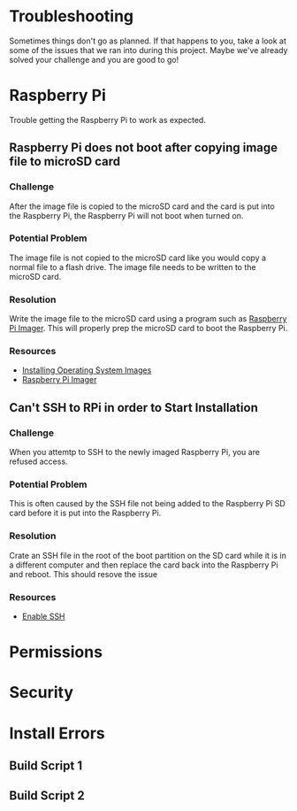 # Troubleshooting
Sometimes things don't go as planned. If that happens to you, take a look at some of the issues that we ran into during this project. Maybe we've already solved your challenge and you are good to go!

# Raspberry Pi
Trouble getting the Raspberry Pi to work as expected.
## Raspberry Pi does not boot after copying image file to microSD card
### **Challenge**
After the image file is copied to the microSD card and the card is put into the Raspberry Pi, the Raspberry Pi will not boot when turned on.
### **Potential Problem**
The image file is not copied to the microSD card like you would copy a normal file to a flash drive. The image file needs to be written to the microSD card.
### **Resolution**
Write the image file to the microSD card using a program such as [Raspberry Pi Imager](https://www.raspberrypi.org/downloads/). This will properly prep the microSD card to boot the Raspberry Pi.
### **Resources**
* [Installing Operating System Images](https://www.raspberrypi.org/documentation/installation/installing-images/README.md)
* [Raspberry Pi Imager](https://www.raspberrypi.org/downloads/)

## Can't SSH to RPi in order to Start Installation
### **Challenge**
When you attemtp to SSH to the newly imaged Raspberry Pi, you are refused access.
### **Potential Problem**
This is often caused by the SSH file not being added to the Raspberry Pi SD card before it is put into the Raspberry Pi.
### **Resolution**
Crate an SSH file in the root of the boot partition on the SD card while it is in a different computer and then replace the card back into the Raspberry Pi and reboot. This should resove the issue
### **Resources**
* [Enable SSH](http://n8n-pi.tephlon.xyz/#/Install?id=enable-ssh)
# Permissions

# Security

# Install Errors
## Build Script 1

## Build Script 2
